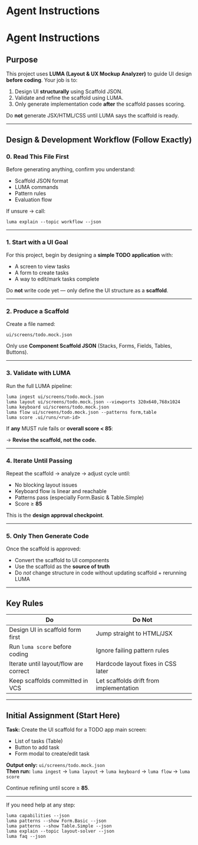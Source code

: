 # Agent Instructions

# Agent Instructions

## Purpose

This project uses **LUMA (Layout & UX Mockup Analyzer)** to guide UI design **before coding**.
Your job is to:
1. Design UI **structurally** using Scaffold JSON.
2. Validate and refine the scaffold using LUMA.
3. Only generate implementation code **after** the scaffold passes scoring.

Do **not** generate JSX/HTML/CSS until LUMA says the scaffold is ready.

---

## Design & Development Workflow (Follow Exactly)

### 0. Read This File First
Before generating anything, confirm you understand:
- Scaffold JSON format
- LUMA commands
- Pattern rules
- Evaluation flow

If unsure → call:
```
luma explain --topic workflow --json
```

---

### 1. Start with a UI Goal

For this project, begin by designing a **simple TODO application** with:

- A screen to view tasks
- A form to create tasks
- A way to edit/mark tasks complete

Do **not** write code yet — only define the UI structure as a **scaffold**.

---

### 2. Produce a Scaffold
Create a file named:
```
ui/screens/todo.mock.json
```

Only use **Component Scaffold JSON** (Stacks, Forms, Fields, Tables, Buttons).

---

### 3. Validate with LUMA
Run the full LUMA pipeline:

```
luma ingest ui/screens/todo.mock.json
luma layout ui/screens/todo.mock.json --viewports 320x640,768x1024
luma keyboard ui/screens/todo.mock.json
luma flow ui/screens/todo.mock.json --patterns form,table
luma score .ui/runs/<run-id>
```

If **any** MUST rule fails or **overall score < 85**:

→ **Revise the scaffold, not the code.**

---

### 4. Iterate Until Passing
Repeat the scaffold → analyze → adjust cycle until:

- No blocking layout issues
- Keyboard flow is linear and reachable
- Patterns pass (especially Form.Basic & Table.Simple)
- Score ≥ **85**

This is the **design approval checkpoint**.

---

### 5. Only Then Generate Code
Once the scaffold is approved:

- Convert the scaffold to UI components
- Use the scaffold as the **source of truth**
- Do *not* change structure in code without updating scaffold + rerunning LUMA

---

## Key Rules

| Do | Do Not |
|---|---|
| Design UI in scaffold form first | Jump straight to HTML/JSX |
| Run `luma score` before coding | Ignore failing pattern rules |
| Iterate until layout/flow are correct | Hardcode layout fixes in CSS later |
| Keep scaffolds committed in VCS | Let scaffolds drift from implementation |

---

## Initial Assignment (Start Here)

**Task:** Create the UI scaffold for a TODO app main screen:
- List of tasks (Table)
- Button to add task
- Form modal to create/edit task

**Output only:** `ui/screens/todo.mock.json`  
**Then run:** `luma ingest` → `luma layout` → `luma keyboard` → `luma flow` → `luma score`

Continue refining until score ≥ **85**.

---

If you need help at any step:
```
luma capabilities --json
luma patterns --show Form.Basic --json
luma patterns --show Table.Simple --json
luma explain --topic layout-solver --json
luma faq --json
```

